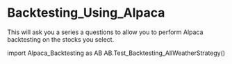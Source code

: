 # Backtesting_Using_Alpaca
This will ask you a series a questions to allow you to perform Alpaca backtesting on the stocks you select. 


import Alpaca_Backtesting as AB
AB.Test_Backtesting_AllWeatherStrategy()
